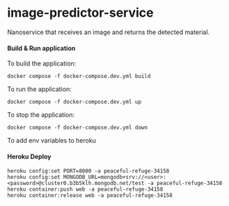 # image-predictor-service

Nanoservice that receives an image and returns the detected material.

#### Build & Run application

To build the application:

`docker compose -f docker-compose.dev.yml build`

To run the application:

`docker compose -f docker-compose.dev.yml up`

To stop the application:

`docker compose -f docker-compose.dev.yml down`

To add env variables to heroku

#### Heroku Deploy

```
heroku config:set PORT=8000 -a peaceful-refuge-34158
heroku config:set MONGODB_URL=mongodb+srv://<user>:<password>@cluster0.b3b5klh.mongodb.net/test -a peaceful-refuge-34158
heroku container:push web -a peaceful-refuge-34158
heroku container:release web -a peaceful-refuge-34158
```
